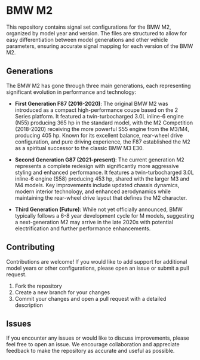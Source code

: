 # BMW M2

This repository contains signal set configurations for the BMW M2, organized by model year and version. The files are structured to allow for easy differentiation between model generations and other vehicle parameters, ensuring accurate signal mapping for each version of the BMW M2.

## Generations

The BMW M2 has gone through three main generations, each representing significant evolution in performance and technology:

- **First Generation F87 (2016-2020)**: The original BMW M2 was introduced as a compact high-performance coupe based on the 2 Series platform. It featured a twin-turbocharged 3.0L inline-6 engine (N55) producing 365 hp in the standard model, with the M2 Competition (2018-2020) receiving the more powerful S55 engine from the M3/M4, producing 405 hp. Known for its excellent balance, rear-wheel drive configuration, and pure driving experience, the F87 established the M2 as a spiritual successor to the classic BMW M3 E30.

- **Second Generation G87 (2021-present)**: The current generation M2 represents a complete redesign with significantly more aggressive styling and enhanced performance. It features a twin-turbocharged 3.0L inline-6 engine (S58) producing 453 hp, shared with the larger M3 and M4 models. Key improvements include updated chassis dynamics, modern interior technology, and enhanced aerodynamics while maintaining the rear-wheel drive layout that defines the M2 character.

- **Third Generation (Future)**: While not yet officially announced, BMW typically follows a 6-8 year development cycle for M models, suggesting a next-generation M2 may arrive in the late 2020s with potential electrification and further performance enhancements.

## Contributing

Contributions are welcome! If you would like to add support for additional model years or other configurations, please open an issue or submit a pull request.

1. Fork the repository
2. Create a new branch for your changes
3. Commit your changes and open a pull request with a detailed description

## Issues

If you encounter any issues or would like to discuss improvements, please feel free to open an issue. We encourage collaboration and appreciate feedback to make the repository as accurate and useful as possible.
